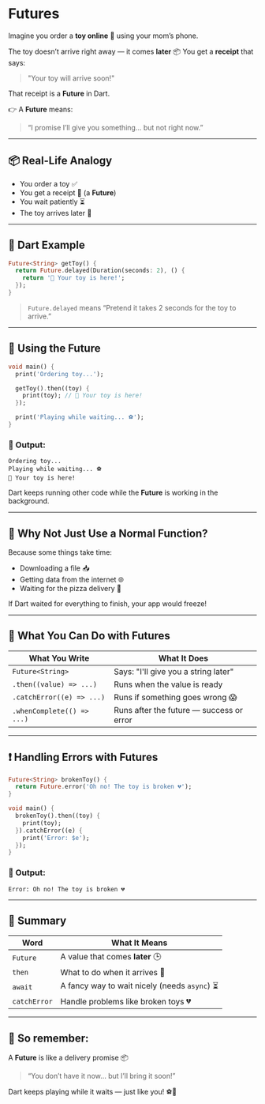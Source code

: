 # Futures

Imagine you order a **toy online** 🧸 using your mom’s phone.

The toy doesn’t arrive right away — it comes **later** 📦
You get a **receipt** that says:

> "Your toy will arrive soon!"

That receipt is a **Future** in Dart.

👉 A **Future** means:

> “I promise I’ll give you something… but not right now.”

---

## 📦 Real-Life Analogy

* You order a toy ✅
* You get a receipt 📄 (a **Future**)
* You wait patiently ⏳
* The toy arrives later 🎉

---

## 🎯 Dart Example

```dart
Future<String> getToy() {
  return Future.delayed(Duration(seconds: 2), () {
    return '🧸 Your toy is here!';
  });
}
```

> `Future.delayed` means “Pretend it takes 2 seconds for the toy to arrive.”

---

## 🧪 Using the Future

```dart
void main() {
  print('Ordering toy...');

  getToy().then((toy) {
    print(toy); // 🧸 Your toy is here!
  });

  print('Playing while waiting... ⚽');
}
```

### 🧠 Output:

```
Ordering toy...
Playing while waiting... ⚽
🧸 Your toy is here!
```

Dart keeps running other code while the **Future** is working in the background.

---

## 🤯 Why Not Just Use a Normal Function?

Because some things take time:

* Downloading a file 📥
* Getting data from the internet 🌐
* Waiting for the pizza delivery 🍕

If Dart waited for everything to finish, your app would freeze!

---

## 🧠 What You Can Do with Futures

| What You Write             | What It Does                             |
|----------------------------|------------------------------------------|
| `Future<String>`           | Says: "I'll give you a string later"     |
| `.then((value) => ...)`    | Runs when the value is ready             |
| `.catchError((e) => ...)`  | Runs if something goes wrong 😱          |
| `.whenComplete(() => ...)` | Runs after the future — success or error |

---

## ❗ Handling Errors with Futures

```dart
Future<String> brokenToy() {
  return Future.error('Oh no! The toy is broken 💔');
}

void main() {
  brokenToy().then((toy) {
    print(toy);
  }).catchError((e) {
    print('Error: $e');
  });
}
```

### 🧠 Output:

```
Error: Oh no! The toy is broken 💔
```

---

## 🎉 Summary

| Word         | What It Means                                |
|--------------|----------------------------------------------|
| `Future`     | A value that comes **later** 🕒              |
| `then`       | What to do when it arrives 🎁                |
| `await`      | A fancy way to wait nicely (needs `async`) ⏳ |
| `catchError` | Handle problems like broken toys 💔          |

---

## 🧸 So remember:

A **Future** is like a delivery promise 📦

> “You don’t have it now… but I’ll bring it soon!”

Dart keeps playing while it waits — just like you! ⚽🎉

